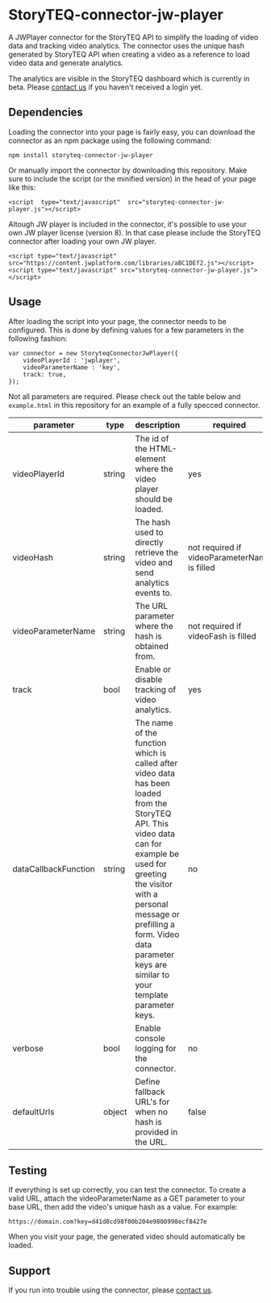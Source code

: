 # StoryTEQ-connector-jw-player
A JWPlayer connector for the StoryTEQ API to simplify the loading of video data and tracking video analytics. The connector uses the unique hash generated by StoryTEQ API when creating a video as a reference to load video data and generate analytics. 

The analytics are visible in the StoryTEQ dashboard which is currently in beta. Please [contact us](mailto:teq@storyteq.com) if you haven't received a login yet.

## Dependencies
Loading the connector into your page is fairly easy, you can download the connector as an npm package using the following command:
```
npm install storyteq-connector-jw-player
```
Or manually import the connector by downloading this repository. Make sure to include the  script (or the minified version) in the head of your page like this:
```
<script  type="text/javascript"  src="storyteq-connector-jw-player.js"></script>
```
Altough JW player is included in the connector, it's possible to use your own JW player license (version 8). In that case please include the StoryTEQ connector after loading your own JW player.
```
<script type="text/javascript" src="https://content.jwplatform.com/libraries/aBC1DEf2.js"></script>
<script type="text/javascript" src="storyteq-connector-jw-player.js"></script>
```
## Usage
After loading the script into your page, the connector needs to be configured. This is done by defining values for a few parameters in the following fashion:

```
var connector = new StoryteqConnectorJwPlayer({
	videoPlayerId : 'jwplayer',
	videoParameterName : 'key',
	track: true,
});
``` 
Not all parameters are required. Please check out the table below and  ```example.html``` in this repository for an example of a fully specced connector.

|parameter|type|description|required|
|--|--|--|--|
|videoPlayerId|string|The id of the HTML-element where the video player should be loaded.|yes|
|videoHash|string|The hash used to directly retrieve the video and send analytics events to.|not required if videoParameterName is filled|
|videoParameterName|string|The URL parameter where the hash is obtained from.|not required if videoFash is filled|
|track|bool|Enable or disable tracking of video analytics.|yes|
|dataCallbackFunction|string|The name of the function which is called after video data has been loaded from the StoryTEQ API. This video data can for example be used for greeting the visitor with a personal message or prefilling a form. Video data parameter keys are similar to your template parameter keys.|no|
|verbose|bool|Enable console logging for the connector.|no|
|defaultUrls|object|Define fallback URL's for when no hash is provided in the URL.|false|
## Testing
If everything is set up correctly, you can test the connector. To create a valid URL, attach the videoParameterName as a GET parameter to your base URL, then add the video's unique hash as a value. For example:
```
https://domain.com?key=d41d8cd98f00b204e9800998ecf8427e
```
When you visit your page, the generated video should automatically be loaded.
## Support
If you run into trouble using the connector, please [contact us](mailto:teq@storyteq.com).
